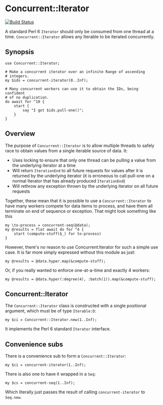 # Concurrent::Iterator

[![Build Status](https://travis-ci.org/jnthn/p6-concurrent-iterator.svg?branch=master)](https://travis-ci.org/jnthn/p6-concurrent-iterator)

A standard Perl 6 `Iterator` should only be consumed from one thread at a time.
`Concurrent::Iterator` allows any Iterable to be iterated concurrently.

## Synopsis

    use Concurrent::Iterator;

    # Make a concurrent iterator over an infinite Range of ascending
    # integers.
    my $ids = concurrent-iterator(0..Inf);

    # Many concurrent workers can use it to obtain the IDs, being confident
    # of no duplication.
    do await for ^10 {
        start {
            say "I got $ids.pull-one()";
        }
    }

## Overview

The purpose of `Concurrent::Iterator` is to allow multiple threads to safely
race to obtain values from a single iterable source of data. It:

* Uses locking to ensure that only one thread can be pulling a value from the
  underlying iterator at a time
* Will return `IterationEnd` to all future requests for values after it is
  returned by the underlying iterator (it is erroneous to call pull-one on
  a normal Iterator that has already produced `IterationEnd`)
* Will rethrow any exception thrown by the underlying iterator on all future
  requests

Together, these mean that it is possible to use a `Concurrent::Iterator` to have
many workers compete for data items to process, and have them all terminate on
end of sequence or exception. That might look something like this

    my \to-process = concurrent-seq(@data);
    my @results = flat await do for ^4 {
        start (compute-stuff($_) for to-process)
    }

However, there's no reason to use Concurrent:Iterator for such a simple use
case. It is far more simply expressed without this module as just:

    my @results = @data.hyper.map(&compute-stuff);

Or, if you really wanted to enforce one-at-a-time and exactly 4 workers:

    my @results = @data.hyper(:degree(4), :batch(1)).map(&compute-stuff);

## Concurrent::Iterator

The `Concurrent::Iterator` class is constructed with a single positional
argument, which must be of type `Iterable:D`:

    my $ci = Concurrent::Iterator.new(1..Inf);

It implements the Perl 6 standard `Iterator` interface.

## Convenience subs

There is a convenience sub to form a `Concurrent::Iterator`:

    my $ci = concurrent-iterator(1..Inf);

There is also one to have it wrapped in a `Seq`:

    my $cs = concurrent-seq(1..Inf);

Which literally just passes the result of calling `concurrent-iterator` to
`Seq.new`.
